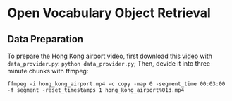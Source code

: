 # Open Vocabulary Object Retrieval
## Data Preparation
To prepare the Hong Kong airport video, first download this [video](https://www.youtube.com/watch?v=VRmh2gGeBiE) with `data_provider.py`: `python data_provider.py`; Then, devide it into three minute chunks with ffmpeg: 
```
ffmpeg -i hong_kong_airport.mp4 -c copy -map 0 -segment_time 00:03:00 -f segment -reset_timestamps 1 hong_kong_airport%01d.mp4
```

